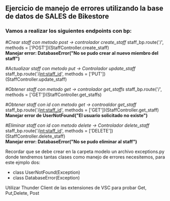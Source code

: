 ## Ejercicio de manejo de errores utilizando la base de datos de SALES de Bikestore

### Vamos a realizar los siguientes endpoints con bp: 

*#Crear staff con metodo post -> controlador create_staff*
staff_bp.route('/', methods = ['POST'])(StaffController.create_staff)<br>**Manejar error:  DatabaseError("No se pudo crear al nuevo miembro del staff")**

*#Actualizar staff con metodo put -> Controlador update_staff*
staff_bp.route('/<int:staff_id>', methods = ['PUT'])(StaffController.update_staff)

*#Obtener staff  con metodo get -> controlador get_staffs*
staff_bp.route('/', methods = ['GET'])(StaffController.get_staffs)

*#Obtener staff con id con metodo get -> controaldor get_staff*
staff_bp.route('/<int:staff_id>', methods = ['GET'])(StaffController.get_staff)<br>**Manejar error de UserNotFound("El usuario solicitado no existe")**

*#Eliminar staff con id con metodo delete -> Controlador delete_staff*
staff_bp.route('/<int:staff_id>', methods = ['DELETE'])(StaffController.delete_staff)<br>**Manejar error: DatabaseError("No se pudo eliminar al staff")**

Recordar que se debe crear en la carpeta modelo un archivo exceptions.py donde tendremos tantas clases como manejo de errores necesitemos, para este ejmplo dos:
- class UserNotFound(Exception)
- class DatabaseError(Exception)

Utilizar Thunder Client de las extensiones de VSC para probar Get, Put,Delete, Post